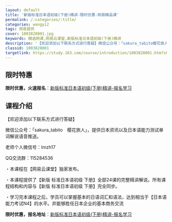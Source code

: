 ```yaml
---
layout: default
title: '新版标准日本语初级(下册)精讲-限时优惠-网易精品课'
permalink: /:categories/:title/
categories: wangyi2
tags: 网易提供
cover: 1003828001.jpg
keywords: 精选网课,网易云课堂,新版标准日本语初级(下册)精讲
description: '【欢迎添加以下联系方式进行答疑】微信公众号：「sakura_tabito樱花旅人」，提供日本资讯以及日本语能力测试单词解'
classid: 1003828001
targetlink: https://study.163.com/course/introduction/1003828001.htm?share=1&shareId=1025206652&utm_campaign=share&utm_medium=iphoneShare&utm_source=&utm_u=1025206652
---
```


## 限时特惠

**限时优惠，火速报名**：[新版标准日本语初级(下册)精讲-报名学习](https://study.163.com/course/introduction/1003828001.htm?share=1&shareId=1025206652&utm_campaign=share&utm_medium=iphoneShare&utm_source=&utm_u=1025206652)

## 课程介绍

【欢迎添加以下联系方式进行答疑】

微信公众号：「sakura_tabito　樱花旅人」，提供日本资讯以及日本语能力测试单词解说语音推送。

老师个人微信号：lmzh17

QQ交流群：115284536



・本课程在【网易云课堂】独家发布。

・本课程提供了【新版 标准日本语初级 下册】全部24课的完整精讲解说。所有课程结构和内容与【新版 标准日本语初级 下册】完全同步。

・学习完本课程之后，学员可以掌握基本的日语词汇和语法，达到相当于【日本语能力考试N4】的水平。并能够胜任日本企业的基本商务交流

**限时优惠，报名地址**：[新版标准日本语初级(下册)精讲-报名学习](https://study.163.com/course/introduction/1003828001.htm?share=1&shareId=1025206652&utm_campaign=share&utm_medium=iphoneShare&utm_source=&utm_u=1025206652)

